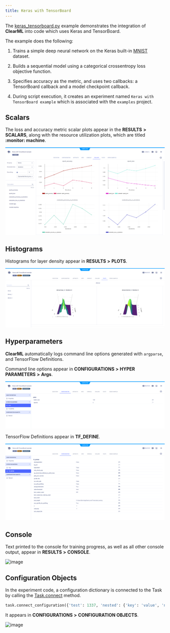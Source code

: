 ```yaml
---
title: Keras with TensorBoard
---
```


The [keras_tensorboard.py](https://github.com/allegroai/clearml/blob/master/examples/frameworks/keras/keras_tensorboard.py)
example demonstrates the integration of **ClearML** into code which uses Keras and TensorBoard. 

The example does the following: 
1. Trains a simple deep neural network on the Keras built-in [MNIST](https://keras.io/api/datasets/mnist/#load_data-function) 
   dataset.
1. Builds a sequential model using a categorical crossentropy loss objective function. 
   
1. Specifies accuracy as the metric, and uses two callbacks: a TensorBoard callback and a model checkpoint callback. 
   
1. During script execution, it creates an experiment named `Keras with TensorBoard example` which is associated with the 
   `examples` project.

## Scalars

The loss and accuracy metric scalar plots appear in the **RESULTS** **>** **SCALARS**, along with the resource utilization 
plots, which are titled **:monitor: machine**.

![image](../../../img/examples_keras_01.png)

## Histograms

Histograms for layer density appear in **RESULTS** **>** **PLOTS**.

![image](../../../img/examples_keras_02.png)

## Hyperparameters

**ClearML** automatically logs command line options generated with `argparse`, and TensorFlow Definitions.

Command line options appear in **CONFIGURATIONS** **>** **HYPER PARAMETERS** **>** **Args**.

![image](../../../img/examples_keras_00.png)

TensorFlow Definitions appear in **TF_DEFINE**.

![image](../../../img/examples_keras_00a.png)

## Console

Text printed to the console for training progress, as well as all other console output, appear in **RESULTS** **>** **CONSOLE**.

![image](../../../img/examples_keras_03.png)

## Configuration Objects

In the experiment code, a configuration dictionary is connected to the Task by calling the [Task.connect](../../../references/sdk/task.md#connect) 
method. 
```python
task.connect_configuration({'test': 1337, 'nested': {'key': 'value', 'number': 1}})
```

It appears in **CONFIGURATIONS** **>** **CONFIGURATION OBJECTS**. 

![image](../../../img/examples_keras_00b.png)